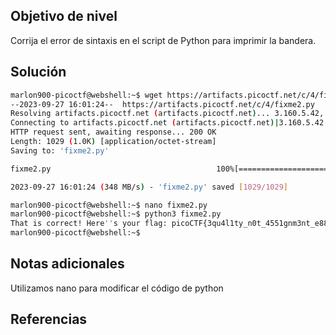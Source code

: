 ## Objetivo de nivel
Corrija el error de sintaxis en el script de Python para imprimir la bandera.

## Solución
``` bash
marlon900-picoctf@webshell:~$ wget https://artifacts.picoctf.net/c/4/fixme2.py
--2023-09-27 16:01:24--  https://artifacts.picoctf.net/c/4/fixme2.py
Resolving artifacts.picoctf.net (artifacts.picoctf.net)... 3.160.5.42, 3.160.5.93, 3.160.5.18, ...
Connecting to artifacts.picoctf.net (artifacts.picoctf.net)|3.160.5.42|:443... connected.
HTTP request sent, awaiting response... 200 OK
Length: 1029 (1.0K) [application/octet-stream]
Saving to: 'fixme2.py'

fixme2.py                                     100%[=================================================================================================>]   1.00K  --.-KB/s    in 0s      

2023-09-27 16:01:24 (348 MB/s) - 'fixme2.py' saved [1029/1029]

marlon900-picoctf@webshell:~$ nano fixme2.py 
marlon900-picoctf@webshell:~$ python3 fixme2.py 
That is correct! Here''s your flag: picoCTF{3qu4l1ty_n0t_4551gnm3nt_e8814d03}
marlon900-picoctf@webshell:~$ 
```
## Notas adicionales
Utilizamos nano para modificar el código de python

## Referencias


